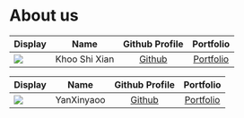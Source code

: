 # About us


Display |     Name      | Github Profile | Portfolio 
--------|:-------------:|:--------------:|:---------:
![](https://via.placeholder.com/100.png?text=Photo) | Khoo Shi Xian | [Github](https://github.com/sxkhoo) | [Portfolio](docs/team/khooshixian.md)


Display | Name | Github Profile | Portfolio 
--------|:----:|:--------------:|:---------:
![](https://via.placeholder.com/100.png?text=Photo) | YanXinyaoo | [Github](https://github.com/yanxinyaoo) | [Portfolio](docs/team/yanxinyaoo.md)

